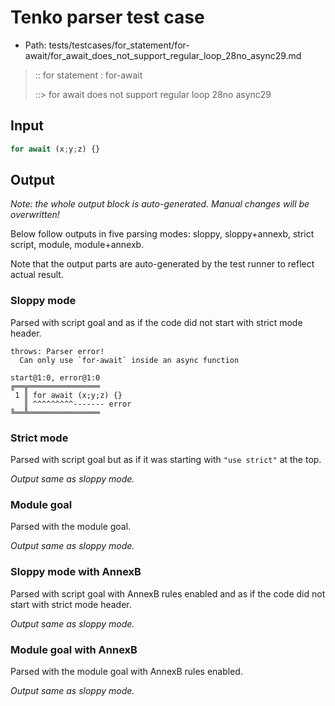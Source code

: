 # Tenko parser test case

- Path: tests/testcases/for_statement/for-await/for_await_does_not_support_regular_loop_28no_async29.md

> :: for statement : for-await
>
> ::> for await does not support regular loop 28no async29

## Input

`````js
for await (x;y;z) {}
`````

## Output

_Note: the whole output block is auto-generated. Manual changes will be overwritten!_

Below follow outputs in five parsing modes: sloppy, sloppy+annexb, strict script, module, module+annexb.

Note that the output parts are auto-generated by the test runner to reflect actual result.

### Sloppy mode

Parsed with script goal and as if the code did not start with strict mode header.

`````
throws: Parser error!
  Can only use `for-await` inside an async function

start@1:0, error@1:0
╔══╦════════════════
 1 ║ for await (x;y;z) {}
   ║ ^^^^^^^^^------- error
╚══╩════════════════

`````

### Strict mode

Parsed with script goal but as if it was starting with `"use strict"` at the top.

_Output same as sloppy mode._

### Module goal

Parsed with the module goal.

_Output same as sloppy mode._

### Sloppy mode with AnnexB

Parsed with script goal with AnnexB rules enabled and as if the code did not start with strict mode header.

_Output same as sloppy mode._

### Module goal with AnnexB

Parsed with the module goal with AnnexB rules enabled.

_Output same as sloppy mode._
